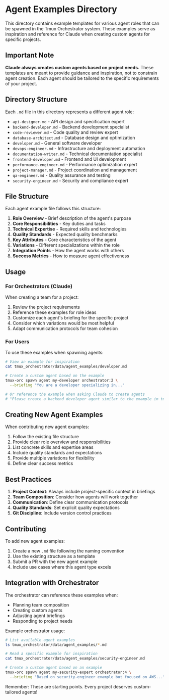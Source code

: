 # Agent Examples Directory

This directory contains example templates for various agent roles that can be spawned in the Tmux Orchestrator system. These examples serve as inspiration and reference for Claude when creating custom agents for specific projects.

## Important Note

**Claude always creates custom agents based on project needs.** These templates are meant to provide guidance and inspiration, not to constrain agent creation. Each agent should be tailored to the specific requirements of your project.

## Directory Structure

Each `.md` file in this directory represents a different agent role:

- `api-designer.md` - API design and specification expert
- `backend-developer.md` - Backend development specialist
- `code-reviewer.md` - Code quality and review expert
- `database-architect.md` - Database design and optimization
- `developer.md` - General software developer
- `devops-engineer.md` - Infrastructure and deployment automation
- `documentation-writer.md` - Technical documentation specialist
- `frontend-developer.md` - Frontend and UI development
- `performance-engineer.md` - Performance optimization expert
- `project-manager.md` - Project coordination and management
- `qa-engineer.md` - Quality assurance and testing
- `security-engineer.md` - Security and compliance expert

## File Structure

Each agent example file follows this structure:

1. **Role Overview** - Brief description of the agent's purpose
2. **Core Responsibilities** - Key duties and tasks
3. **Technical Expertise** - Required skills and technologies
4. **Quality Standards** - Expected quality benchmarks
5. **Key Attributes** - Core characteristics of the agent
6. **Variations** - Different specializations within the role
7. **Integration Points** - How the agent works with others
8. **Success Metrics** - How to measure agent effectiveness

## Usage

### For Orchestrators (Claude)

When creating a team for a project:

1. Review the project requirements
2. Reference these examples for role ideas
3. Customize each agent's briefing for the specific project
4. Consider which variations would be most helpful
5. Adapt communication protocols for team cohesion

### For Users

To use these examples when spawning agents:

```bash
# View an example for inspiration
cat tmux_orchestrator/data/agent_examples/developer.md

# Create a custom agent based on the example
tmux-orc spawn agent my-developer orchestrator:2 \
  --briefing "You are a developer specializing in..."

# Or reference the example when asking Claude to create agents
# "Please create a backend developer agent similar to the example in tmux_orchestrator/data/agent_examples/backend-developer.md"
```

## Creating New Agent Examples

When contributing new agent examples:

1. Follow the existing file structure
2. Provide clear role overview and responsibilities
3. List concrete skills and expertise areas
4. Include quality standards and expectations
5. Provide multiple variations for flexibility
6. Define clear success metrics

## Best Practices

1. **Project Context**: Always include project-specific context in briefings
2. **Team Composition**: Consider how agents will work together
3. **Communication**: Define clear communication protocols
4. **Quality Standards**: Set explicit quality expectations
5. **Git Discipline**: Include version control practices

## Contributing

To add new agent examples:

1. Create a new `.md` file following the naming convention
2. Use the existing structure as a template
3. Submit a PR with the new agent example
4. Include use cases where this agent type excels

## Integration with Orchestrator

The orchestrator can reference these examples when:
- Planning team composition
- Creating custom agents
- Adjusting agent briefings
- Responding to project needs

Example orchestrator usage:
```bash
# List available agent examples
ls tmux_orchestrator/data/agent_examples/*.md

# Read a specific example for inspiration
cat tmux_orchestrator/data/agent_examples/security-engineer.md

# Create a custom agent based on an example
tmux-orc spawn agent my-security-expert orchestrator:4 \
  --briefing "Based on security-engineer example but focused on AWS..."
```

Remember: These are starting points. Every project deserves custom-tailored agents!
